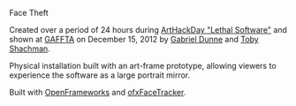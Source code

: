 Face Theft

Created over a period of 24 hours during [ArtHackDay "Lethal Software"](http://arthackday.net/gaffta/) and shown at 
[GAFFTA](http://gaffta.org) on December 15, 2012 by [Gabriel Dunne](https://github.com/quilime) and [Toby Shachman](http://tobyschachman.com/).

Physical installation built with an art-frame prototype, allowing viewers to experience the software as a large portrait 
mirror.

Built with [OpenFrameworks](https://github.com/openframeworks/openFrameworks) and [ofxFaceTracker](https://github.com/kylemcdonald/ofxFaceTracker).
